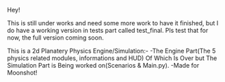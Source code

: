 Hey!

This is still under works and need some more work to have it finished, but I do have a working version in tests part called test_final. Pls test that for now, the full version coming soon.



This is a 2d Planatery Physics Engine/Simulation:-
-The Engine Part(The 5 physics related modules, informations and HUD) Of Which Is Over but The Simulation Part is Being worked on(Scenarios & Main.py).
-Made for Moonshot!